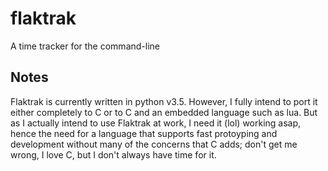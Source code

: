 # flaktrak
A time tracker for the command-line


## Notes

Flaktrak is currently written in python v3.5.  However, I fully intend to port it either completely to C or to C and an embedded language such as lua.
But as I actually intend to use Flaktrak at work, I need it (lol) working asap, hence the need for a language that supports fast protoyping and development
without many of the concerns that C adds; don't get me wrong, I love C, but I don't always have time for it.
